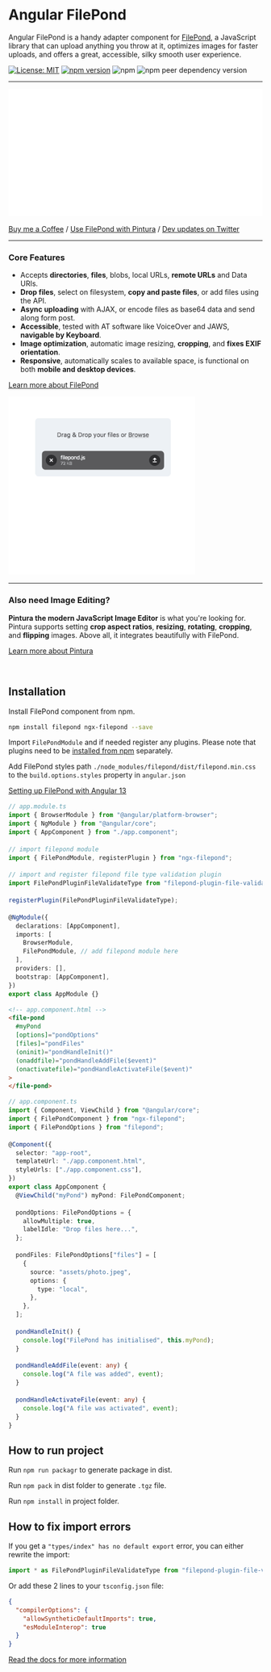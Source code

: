 # Angular FilePond

Angular FilePond is a handy adapter component for [FilePond](https://github.com/pqina/filepond), a JavaScript library that can upload anything you throw at it, optimizes images for faster uploads, and offers a great, accessible, silky smooth user experience.

[![License: MIT](https://img.shields.io/badge/license-MIT-blue.svg)](https://github.com/pqina/ngx-filepond/blob/master/LICENSE)
[![npm version](https://badge.fury.io/js/ngx-filepond.svg)](https://www.npmjs.com/package/ngx-filepond)
![npm](https://img.shields.io/npm/dt/ngx-filepond)
![npm peer dependency version](https://img.shields.io/npm/dependency-version/ngx-filepond/peer/@angular/core)

---

[<img src="https://github.com/pqina/filepond-github-assets/blob/master/header.svg" alt="FilePond"/>](https://www.buymeacoffee.com/rikschennink/)

[Buy me a Coffee](https://www.buymeacoffee.com/rikschennink/) / [Use FilePond with Pintura](https://pqina.nl/pintura/?ref=github-filepond) / [Dev updates on Twitter](https://twitter.com/rikschennink/)

---

### Core Features

- Accepts **directories**, **files**, blobs, local URLs, **remote URLs** and Data URIs.
- **Drop files**, select on filesystem, **copy and paste files**, or add files using the API.
- **Async uploading** with AJAX, or encode files as base64 data and send along form post.
- **Accessible**, tested with AT software like VoiceOver and JAWS, **navigable by Keyboard**.
- **Image optimization**, automatic image resizing, **cropping**, and **fixes EXIF orientation**.
- **Responsive**, automatically scales to available space, is functional on both **mobile and desktop devices**.

[Learn more about FilePond](https://pqina.nl/filepond/)

<img src="https://github.com/pqina/filepond-github-assets/blob/master/filepond-animation-01.gif?raw=true" width="370" alt=""/>

---

### Also need Image Editing?

**Pintura the modern JavaScript Image Editor** is what you're looking for. Pintura supports setting **crop aspect ratios**, **resizing**, **rotating**, **cropping**, and **flipping** images. Above all, it integrates beautifully with FilePond.

[Learn more about Pintura](https://pqina.nl/pintura/?ref=github-angular-filepond)

<img src="https://github.com/pqina/filepond-github-assets/blob/master/filepond_pintura.gif?raw=true" width="600" alt=""/>

## Installation

Install FilePond component from npm.

```bash
npm install filepond ngx-filepond --save
```

Import `FilePondModule` and if needed register any plugins. Please note that plugins need to be [installed from npm](https://pqina.nl/filepond/docs/patterns/plugins/introduction/#installing-plugins) separately.

Add FilePond styles path `./node_modules/filepond/dist/filepond.min.css` to the `build.options.styles` property in `angular.json`

[Setting up FilePond with Angular 13](https://github.com/pqina/ngx-filepond/issues/70#issuecomment-1273741734)

```ts
// app.module.ts
import { BrowserModule } from "@angular/platform-browser";
import { NgModule } from "@angular/core";
import { AppComponent } from "./app.component";

// import filepond module
import { FilePondModule, registerPlugin } from "ngx-filepond";

// import and register filepond file type validation plugin
import FilePondPluginFileValidateType from "filepond-plugin-file-validate-type";

registerPlugin(FilePondPluginFileValidateType);

@NgModule({
  declarations: [AppComponent],
  imports: [
    BrowserModule,
    FilePondModule, // add filepond module here
  ],
  providers: [],
  bootstrap: [AppComponent],
})
export class AppModule {}
```

```html
<!-- app.component.html -->
<file-pond
  #myPond
  [options]="pondOptions"
  [files]="pondFiles"
  (oninit)="pondHandleInit()"
  (onaddfile)="pondHandleAddFile($event)"
  (onactivatefile)="pondHandleActivateFile($event)"
>
</file-pond>
```

```ts
// app.component.ts
import { Component, ViewChild } from "@angular/core";
import { FilePondComponent } from "ngx-filepond";
import { FilePondOptions } from "filepond";

@Component({
  selector: "app-root",
  templateUrl: "./app.component.html",
  styleUrls: ["./app.component.css"],
})
export class AppComponent {
  @ViewChild("myPond") myPond: FilePondComponent;

  pondOptions: FilePondOptions = {
    allowMultiple: true,
    labelIdle: "Drop files here...",
  };

  pondFiles: FilePondOptions["files"] = [
    {
      source: "assets/photo.jpeg",
      options: {
        type: "local",
      },
    },
  ];

  pondHandleInit() {
    console.log("FilePond has initialised", this.myPond);
  }

  pondHandleAddFile(event: any) {
    console.log("A file was added", event);
  }

  pondHandleActivateFile(event: any) {
    console.log("A file was activated", event);
  }
}
```

## How to run project

Run `npm run packagr` to generate package in dist.

Run `npm pack` in dist folder to generate `.tgz` file.

Run `npm install` in project folder.

## How to fix import errors

If you get a `"types/index" has no default export` error, you can either rewrite the import:

```js
import * as FilePondPluginFileValidateType from "filepond-plugin-file-validate-type";
```

Or add these 2 lines to your `tsconfig.json` file:

```json
{
  "compilerOptions": {
    "allowSyntheticDefaultImports": true,
    "esModuleInterop": true
  }
}
```

[Read the docs for more information](https://pqina.nl/filepond/docs/patterns/frameworks/angular/)
